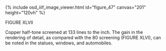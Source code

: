{% include osd_iiif_image_viewer.html id="figure_47" canvas="201" height="120vh" %}

FIGURE XLVII

Copper half-tone screened at 133 lines to the inch. The gain in the rendering of 
detail, as compared with the 80 screening (FIGURE XLVI), can be noted in the 
statues, windows, and automobiles. 
